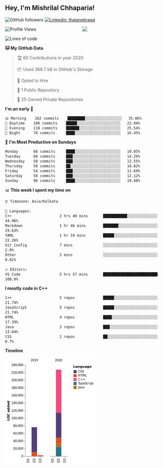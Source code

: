 <h2>Hey, I'm Mishrilal Chhaparia!</h2>

<!-- ![Mishrilal's github stats](https://github-readme-stats.vercel.app/api?username=mishrilal&theme=blue-green&show_icons=true&count_private=true) -->
![GitHub followers](https://img.shields.io/github/followers/mishrilal?label=Follow&style=social)
[![Linkedin: thaianebraga](https://img.shields.io/badge/-Mishrilal%20Chhaparia-blue?style=flat-square&logo=Linkedin&logoColor=white&link=https://www.linkedin.com/in/mishrilal-chhaparia-074969192/)](https://www.linkedin.com/in/mishrilal-chhaparia-074969192/)

<img align='right' src="https://avatars1.githubusercontent.com/u/53535840?s=400&u=ccbf62c3091d7277d104d3666e4598207f27c197&v=4" width="250">

<!--START_SECTION:waka-->
![Profile Views](http://img.shields.io/badge/Profile%20Views-358-blue)

![Lines of code](https://img.shields.io/badge/From%20Hello%20World%20I've%20written-5.5%20million%20Lines%20of%20code-blue)

**🐱 My GitHub Data** 

> 🏆 60 Contributions in year 2020
 > 
> 📦 Used 366.7 kB in GitHub's Storage 
 > 
> 💼 Opted to Hire
 > 
> 📜 1 Public Repository 
 > 
> 🔑 25 Owned Private Repositories 

**I'm an early 🐤** 

```text
🌞 Morning    162 commits    ████████░░░░░░░░░░░░░░░░░   35.06% 
🌆 Daytime    106 commits    █████░░░░░░░░░░░░░░░░░░░░   22.94% 
🌃 Evening    118 commits    ██████░░░░░░░░░░░░░░░░░░░   25.54% 
🌙 Night      76 commits     ████░░░░░░░░░░░░░░░░░░░░░   16.45%

```
📅 **I'm Most Productive on Sundays** 

```text
Monday       88 commits     ████░░░░░░░░░░░░░░░░░░░░░   19.05% 
Tuesday      66 commits     ███░░░░░░░░░░░░░░░░░░░░░░   14.29% 
Wednesday    58 commits     ███░░░░░░░░░░░░░░░░░░░░░░   12.55% 
Thursday     50 commits     ██░░░░░░░░░░░░░░░░░░░░░░░   10.82% 
Friday       54 commits     ███░░░░░░░░░░░░░░░░░░░░░░   11.69% 
Saturday     56 commits     ███░░░░░░░░░░░░░░░░░░░░░░   12.12% 
Sunday       90 commits     ████░░░░░░░░░░░░░░░░░░░░░   19.48%

```


📊 **This week I spent my time on** 

```text
⌚︎ Timezone: Asia/Kolkata

💬 Languages: 
C++                      2 hrs 40 mins       ███████████░░░░░░░░░░░░░░   44.96% 
Markdown                 1 hr 46 mins        ███████░░░░░░░░░░░░░░░░░░   29.63% 
YAML                     1 hr 19 mins        █████░░░░░░░░░░░░░░░░░░░░   22.26% 
Git Config               7 mins              ░░░░░░░░░░░░░░░░░░░░░░░░░   2.0% 
Other                    2 mins              ░░░░░░░░░░░░░░░░░░░░░░░░░   0.82%

🔥 Editors: 
VS Code                  5 hrs 57 mins       █████████████████████████   100.0%

```

**I mostly code in C++** 

```text
C++                      5 repos             █████░░░░░░░░░░░░░░░░░░░░   21.74% 
JavaScript               5 repos             █████░░░░░░░░░░░░░░░░░░░░   21.74% 
HTML                     4 repos             ████░░░░░░░░░░░░░░░░░░░░░   17.39% 
Java                     3 repos             ███░░░░░░░░░░░░░░░░░░░░░░   13.04% 
CSS                      2 repos             ██░░░░░░░░░░░░░░░░░░░░░░░   8.7%

```


**Timeline**

![Chart not found](https://github.com/mishrilal/mishrilal/blob/master/charts/bar_graph.png) 


<!--END_SECTION:waka-->
